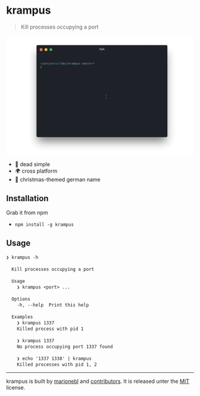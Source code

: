 # krampus

> Kill processes occupying a port

![krampus usage](./krampus.gif)

* :rocket: dead simple
* :earth_africa: cross platform
* :santa: christmas-themed german name

## Installation

Grab it from npm

* `npm install -g krampus`

## Usage

```
❯ krampus -h

  Kill processes occupying a port

  Usage
    ❯ krampus <port> ...

  Options
    -h, --help  Print this help

  Examples
    ❯ krampus 1337
    Killed process with pid 1

    ❯ krampus 1337
    No process occupying port 1337 found

    ❯ echo '1337 1338' | krampus
    Killed processes with pid 1, 2
```

---
krampus is built by [marionebl](https://github.com/marionebl) and [contributors](https://github.com/marionebl/krampus/graphs/contributors). It is released unter the [MIT](https://github.com/marionebl/krampus/blob/master/LICENSE) license.
